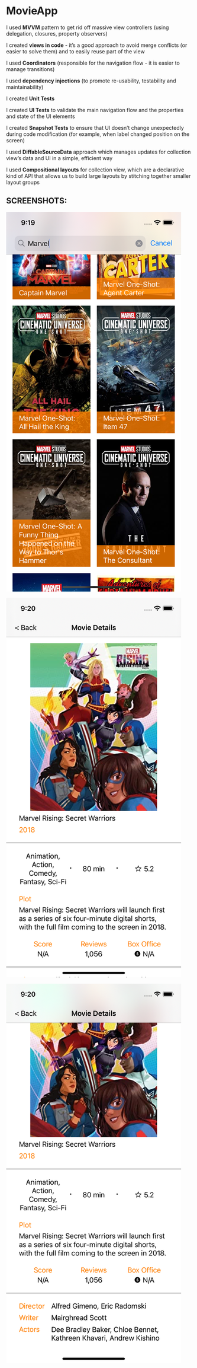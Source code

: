 # MovieApp

I used **MVVM** pattern to get rid off massive view controllers (using delegation, closures, property observers)

I created **views in code** - it’s a good approach to avoid merge conflicts (or easier to solve them) and to easily reuse part of the view

I used **Coordinators** (responsible for the navigation flow - it is easier to manage transitions)

I used **dependency injections** (to promote re-usability, testability and maintainability)

I created **Unit Tests**

I created **UI Tests** to validate the main navigation flow and the properties and state of the UI elements

I created **Snapshot Tests** to ensure that UI doesn’t change unexpectedly during code modification (for example, when label changed position on the screen)

I used **DiffableSourceData** approach which manages updates for collection view’s data and UI in a simple, efficient way

I used **Compositional layouts** for collection view, which are a declarative kind of API that allows us to build large layouts by stitching together smaller layout groups


## SCREENSHOTS:

![Alt text](https://raw.githubusercontent.com/wachus77/MovieApp/main/Screenshots/movie_list.png "Movie List screen")

![Alt text](https://raw.githubusercontent.com/wachus77/MovieApp/main/Screenshots/movie_details_1.png "Movie Details screen 1")

![Alt text](https://raw.githubusercontent.com/wachus77/MovieApp/main/Screenshots/movie_details_2.png "Movie Details screen 2")
